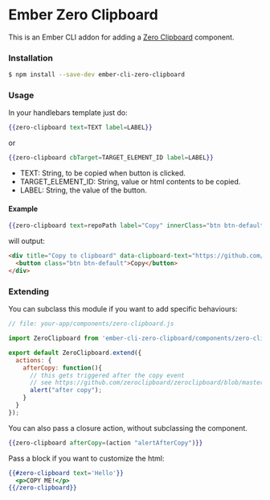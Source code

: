 # Ember Zero Clipboard

This is an Ember CLI addon for adding a [Zero Clipboard](http://zeroclipboard.org/) component.

### Installation

```bash
$ npm install --save-dev ember-cli-zero-clipboard
```

### Usage

In your handlebars template just do:

```hbs
{{zero-clipboard text=TEXT label=LABEL}}
```

or

```hbs
{{zero-clipboard cbTarget=TARGET_ELEMENT_ID label=LABEL}}
```

* TEXT: String, to be copied when button is clicked.
* TARGET_ELEMENT_ID: String, value or html contents to be copied.
* LABEL: String, the value of the button.

#### Example

```hbs
{{zero-clipboard text=repoPath label="Copy" innerClass="btn btn-default"}}
```

will output:

```html
<div title="Copy to clipboard" data-clipboard-text="https://github.com/aomra015/ember-cli-zero-clipboard">
  <button class="btn btn-default">Copy</button>
</div>
```

### Extending

You can subclass this module if you want to add specific behaviours:

```js
// file: your-app/components/zero-clipboard.js

import ZeroClipboard from 'ember-cli-zero-clipboard/components/zero-clipboard';

export default ZeroClipboard.extend({
  actions: {
    afterCopy: function(){
      // this gets triggered after the copy event
      // see https://github.com/zeroclipboard/zeroclipboard/blob/master/docs/api/ZeroClipboard.md#static-events for full list of events
      alert("after copy");
    }
  }
});
```

You can also pass a closure action, without subclassing the component.

```hbs
{{zero-clipboard afterCopy=(action "alertAfterCopy")}}

```

Pass a block if you want to customize the html:

``` hbs
{{#zero-clipboard text='Hello'}}
  <p>COPY ME!</p>
{{/zero-clipboard}}
```

